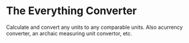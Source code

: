 # The Everything Converter
Calculate and convert any units to any comparable units. Also acurrency converter, an archaic measuring unit convertor, etc.
